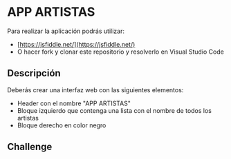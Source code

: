 # APP ARTISTAS
Para realizar la aplicación podrás utilizar:
- [https://jsfiddle.net/](https://jsfiddle.net/)
- O hacer fork y clonar este repositorio y resolverlo en Visual Studio Code

## Descripción
Deberás crear una interfaz web con las siguientes elementos:
- Header con el nombre "APP ARTISTAS"
- Bloque izquierdo que contenga una lista con el nombre de todos los artistas
- Bloque derecho en color negro

## Challenge